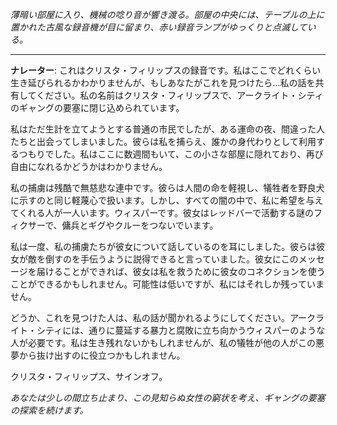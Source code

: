 _薄暗い部屋に入り、機械の唸り音が響き渡る。部屋の中央には、テーブルの上に置かれた古風な録音機が目に留まり、赤い録音ランプがゆっくりと点滅している。_

---

**ナレーター**: これはクリスタ・フィリップスの録音です。私はここでどれくらい生き延びられるかわかりませんが、もしあなたがこれを見つけたら...私の話を共有してください。私の名前はクリスタ・フィリップスで、アークライト・シティのギャングの要塞に閉じ込められています。

私はただ生計を立てようとする普通の市民でしたが、ある運命の夜、間違った人たちと出会ってしまいました。彼らは私を捕らえ、誰かの身代わりとして利用するつもりでした。私はここに数週間もいて、この小さな部屋に隠れており、再び自由になれるかどうかはわかりません。

私の捕虜は残酷で無慈悲な連中です。彼らは人間の命を軽視し、犠牲者を野良犬に示すのと同じ軽蔑心で扱います。しかし、すべての闇の中で、私に希望を与えてくれる人が一人います。ウィスパーです。彼女はレッドバーで活動する謎のフィクサーで、傭兵とギグやクルーをつないでいます。

私は一度、私の捕虜たちが彼女について話しているのを耳にしました。彼らは彼女が敵を倒すのを手伝うように説得できると言っていました。彼女にこのメッセージを届けることができれば、彼女は私を救うために彼女のコネクションを使うことができるかもしれません。可能性は低いですが、私にはそれしか残っていません。

どうか、これを見つけた人は、私の話が聞かれるようにしてください。アークライト・シティには、通りに蔓延する暴力と腐敗に立ち向かうウィスパーのような人が必要です。私は生き残れないかもしれませんが、私の犠牲が他の人がこの悪夢から抜け出すのに役立つかもしれません。

クリスタ・フィリップス、サインオフ。

_あなたは少しの間立ち止まり、この見知らぬ女性の窮状を考え、ギャングの要塞の探索を続けます。_
